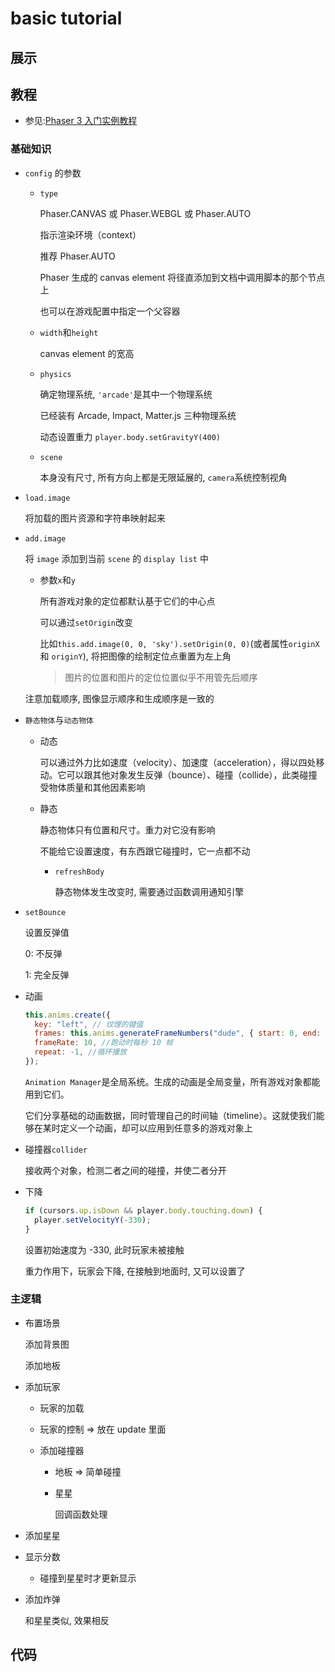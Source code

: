 # basic tutorial

## 展示

[](code.html ":include :type=iframe width=800px height=600px")

## 教程

- 参见:[Phaser 3 入门实例教程](http://phaser.io/tutorials/making-your-first-phaser-3-game-chinese)

### 基础知识

- `config` 的参数

  - `type`

    Phaser.CANVAS 或 Phaser.WEBGL 或 Phaser.AUTO

    指示渲染环境（context）

    推荐 Phaser.AUTO

    Phaser 生成的 canvas element 将径直添加到文档中调用脚本的那个节点上

    也可以在游戏配置中指定一个父容器

  - `width`和`height`

    canvas element 的宽高

  - `physics`

    确定物理系统, `'arcade'`是其中一个物理系统

    已经装有 Arcade, Impact, Matter.js 三种物理系统

    动态设置重力 `player.body.setGravityY(400)`

  - `scene`

    本身没有尺寸, 所有方向上都是无限延展的, `camera`系统控制视角

- `load.image`

  将加载的图片资源和字符串映射起来

- `add.image`

  将 `image` 添加到当前 `scene` 的 `display list` 中

  - 参数`x`和`y`

    所有游戏对象的定位都默认基于它们的中心点

    可以通过`setOrigin`改变

    比如`this.add.image(0, 0, 'sky').setOrigin(0, 0)`(或者属性`originX` 和 `originY`), 将把图像的绘制定位点重置为左上角

    > 图片的位置和图片的定位位置似乎不用管先后顺序

  注意加载顺序, 图像显示顺序和生成顺序是一致的

- `静态物体`与`动态物体`

  - 动态

    可以通过外力比如速度（velocity）、加速度（acceleration），得以四处移动。它可以跟其他对象发生反弹（bounce）、碰撞（collide），此类碰撞受物体质量和其他因素影响

  - 静态

    静态物体只有位置和尺寸。重力对它没有影响

    不能给它设置速度，有东西跟它碰撞时，它一点都不动

    - `refreshBody`

      静态物体发生改变时, 需要通过函数调用通知引擎

- `setBounce`

  设置反弹值

  0: 不反弹

  1: 完全反弹

- 动画

  ```javascript
  this.anims.create({
    key: "left", // 纹理的键值
    frames: this.anims.generateFrameNumbers("dude", { start: 0, end: 3 }), //0, 1, 2, 3 帧
    frameRate: 10, //跑动时每秒 10 帧
    repeat: -1, //循环播放
  });
  ```

  `Animation Manager`是全局系统。生成的动画是全局变量，所有游戏对象都能用到它们。

  它们分享基础的动画数据，同时管理自己的时间轴（timeline）。这就使我们能够在某时定义一个动画，却可以应用到任意多的游戏对象上

- 碰撞器`collider`

  接收两个对象，检测二者之间的碰撞，并使二者分开

- 下降

  ```javascript
  if (cursors.up.isDown && player.body.touching.down) {
    player.setVelocityY(-330);
  }
  ```

  设置初始速度为 -330, 此时玩家未被接触

  重力作用下，玩家会下降, 在接触到地面时, 又可以设置了

### 主逻辑

- 布置场景

  添加背景图

  添加地板

- 添加玩家

  - 玩家的加载

  - 玩家的控制 => 放在 update 里面

  - 添加碰撞器

    - 地板 => 简单碰撞
    - 星星

      回调函数处理

- 添加星星

- 显示分数

  - 碰撞到星星时才更新显示

- 添加炸弹

  和星星类似, 效果相反

## 代码

[](code.html ":include :type=code html")
